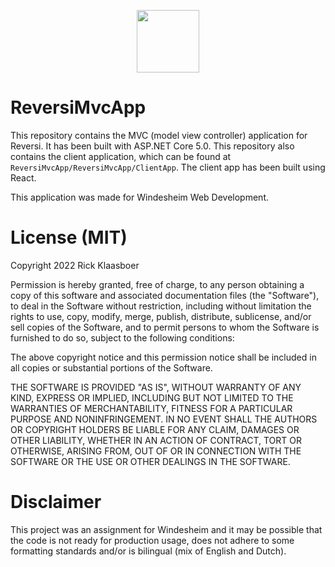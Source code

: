 <p align="center"><img src="https://www.rickklaasboer.nl/img/logo-black.svg" height="100px"/></p>

# ReversiMvcApp

This repository contains the MVC (model view controller) application for Reversi. It has been built with ASP.NET Core 5.0.  This repository also contains the client application, which can be found at `ReversiMvcApp/ReversiMvcApp/ClientApp`. The client app has been built using React.

This application was made for Windesheim Web Development.

# License (MIT)
Copyright 2022 Rick Klaasboer

Permission is hereby granted, free of charge, to any person obtaining a copy of this software and associated documentation files (the "Software"), to deal in the Software without restriction, including without limitation the rights to use, copy, modify, merge, publish, distribute, sublicense, and/or sell copies of the Software, and to permit persons to whom the Software is furnished to do so, subject to the following conditions:

The above copyright notice and this permission notice shall be included in all copies or substantial portions of the Software.

THE SOFTWARE IS PROVIDED "AS IS", WITHOUT WARRANTY OF ANY KIND, EXPRESS OR IMPLIED, INCLUDING BUT NOT LIMITED TO THE WARRANTIES OF MERCHANTABILITY, FITNESS FOR A PARTICULAR PURPOSE AND NONINFRINGEMENT. IN NO EVENT SHALL THE AUTHORS OR COPYRIGHT HOLDERS BE LIABLE FOR ANY CLAIM, DAMAGES OR OTHER LIABILITY, WHETHER IN AN ACTION OF CONTRACT, TORT OR OTHERWISE, ARISING FROM, OUT OF OR IN CONNECTION WITH THE SOFTWARE OR THE USE OR OTHER DEALINGS IN THE SOFTWARE.

# Disclaimer
This project was an assignment for Windesheim and it may be possible that the code is not ready for production usage, does not adhere to some formatting standards and/or is bilingual (mix of English and Dutch).
